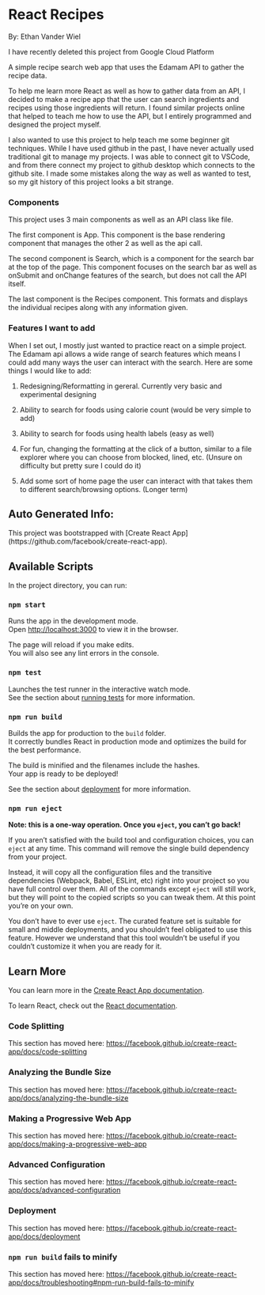 <h1>React Recipes</h1>

By: Ethan Vander Wiel

I have recently deleted this project from Google Cloud Platform

A simple recipe search web app that uses the Edamam API to gather the recipe data.

To help me learn more React as well as how to gather data from an API, I decided to make a recipe app that the user can search ingredients 
and recipes using those ingredients will return. I found similar projects online that helped to teach me how to use the API, 
but I entirely programmed and designed the project myself.

I also wanted to use this project to help teach me some beginner git techniques. While I have used github in the past, I have 
never actually used traditional git to manage my projects. I was able to connect git to VSCode, and from there connect my project to 
github desktop which connects to the github site. I made some mistakes along the way as well as wanted to test, so my git history of 
this project looks a bit strange. 


<h3>Components</h3>
This project uses 3 main components as well as an API class like file.

The first component is App. This component is the base rendering component that manages the other 2 as well as the api call.

The second component is Search, which is a component for the search bar at the top of the page. This component focuses on the
search bar as well as onSubmit and onChange features of the search, but does not call the API itself.

The last component is the Recipes component. This formats and displays the individual recipes along with
any information given.


<h3>Features I want to add</h3>
When I set out, I mostly just wanted to practice react on a simple project. The Edamam api allows a wide range of search features which
means I could add many ways the user can interact with the search. Here are some things I would like to add:

1. Redesigning/Reformatting in gereral. Currently very basic and experimental designing

2. Ability to search for foods using calorie count (would be very simple to add)

3. Ability to search for foods using health labels (easy as well)

4. For fun, changing the formatting at the click of a button, similar to a file explorer where you can choose from
blocked, lined, etc. (Unsure on difficulty but pretty sure I could do it)

5. Add some sort of home page the user can interact with that takes them to different search/browsing options. (Longer term)


<h2>Auto Generated Info:</h2>
This project was bootstrapped with [Create React App](https://github.com/facebook/create-react-app).

## Available Scripts

In the project directory, you can run:

### `npm start`

Runs the app in the development mode.<br>
Open [http://localhost:3000](http://localhost:3000) to view it in the browser.

The page will reload if you make edits.<br>
You will also see any lint errors in the console.

### `npm test`

Launches the test runner in the interactive watch mode.<br>
See the section about [running tests](https://facebook.github.io/create-react-app/docs/running-tests) for more information.

### `npm run build`

Builds the app for production to the `build` folder.<br>
It correctly bundles React in production mode and optimizes the build for the best performance.

The build is minified and the filenames include the hashes.<br>
Your app is ready to be deployed!

See the section about [deployment](https://facebook.github.io/create-react-app/docs/deployment) for more information.

### `npm run eject`

**Note: this is a one-way operation. Once you `eject`, you can’t go back!**

If you aren’t satisfied with the build tool and configuration choices, you can `eject` at any time. This command will remove the single build dependency from your project.

Instead, it will copy all the configuration files and the transitive dependencies (Webpack, Babel, ESLint, etc) right into your project so you have full control over them. All of the commands except `eject` will still work, but they will point to the copied scripts so you can tweak them. At this point you’re on your own.

You don’t have to ever use `eject`. The curated feature set is suitable for small and middle deployments, and you shouldn’t feel obligated to use this feature. However we understand that this tool wouldn’t be useful if you couldn’t customize it when you are ready for it.

## Learn More

You can learn more in the [Create React App documentation](https://facebook.github.io/create-react-app/docs/getting-started).

To learn React, check out the [React documentation](https://reactjs.org/).

### Code Splitting

This section has moved here: https://facebook.github.io/create-react-app/docs/code-splitting

### Analyzing the Bundle Size

This section has moved here: https://facebook.github.io/create-react-app/docs/analyzing-the-bundle-size

### Making a Progressive Web App

This section has moved here: https://facebook.github.io/create-react-app/docs/making-a-progressive-web-app

### Advanced Configuration

This section has moved here: https://facebook.github.io/create-react-app/docs/advanced-configuration

### Deployment

This section has moved here: https://facebook.github.io/create-react-app/docs/deployment

### `npm run build` fails to minify

This section has moved here: https://facebook.github.io/create-react-app/docs/troubleshooting#npm-run-build-fails-to-minify
